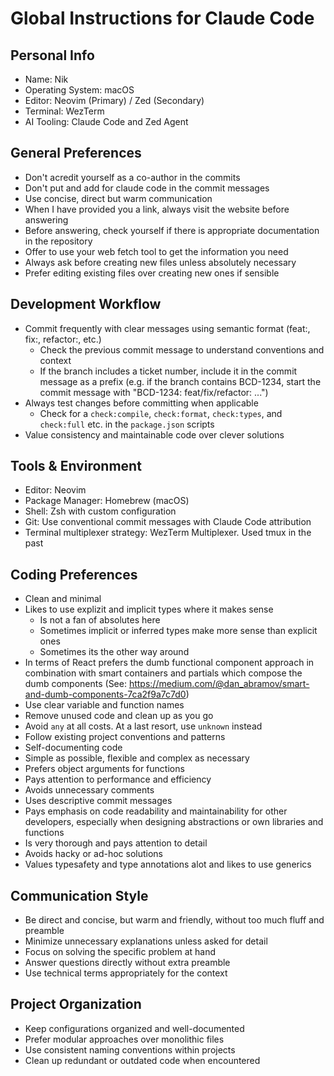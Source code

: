 # Global Instructions for Claude Code

## Personal Info

- Name: Nik
- Operating System: macOS
- Editor: Neovim (Primary) / Zed (Secondary)
- Terminal: WezTerm
- AI Tooling: Claude Code and Zed Agent

## General Preferences

- Don't acredit yourself as a co-author in the commits
- Don't put and add for claude code in the commit messages
- Use concise, direct but warm communication
- When I have provided you a link, always visit the website before answering
- Before answering, check yourself if there is appropriate documentation in the
  repository
- Offer to use your web fetch tool to get the information you need
- Always ask before creating new files unless absolutely necessary
- Prefer editing existing files over creating new ones if sensible

## Development Workflow

- Commit frequently with clear messages using semantic format (feat:, fix:, refactor:, etc.)
  - Check the previous commit message to understand conventions and context
  - If the branch includes a ticket number, include it in the commit message as
    a prefix (e.g. if the branch contains BCD-1234, start the commit message with
    "BCD-1234: feat/fix/refactor: ...")
- Always test changes before committing when applicable
  - Check for a `check:compile`, `check:format`, `check:types`, and `check:full` etc. in the `package.json` scripts
- Value consistency and maintainable code over clever solutions

## Tools & Environment

- Editor: Neovim
- Package Manager: Homebrew (macOS)
- Shell: Zsh with custom configuration
- Git: Use conventional commit messages with Claude Code attribution
- Terminal multiplexer strategy: WezTerm Multiplexer. Used tmux in the past

## Coding Preferences

- Clean and minimal
- Likes to use explizit and implicit types where it makes sense
  - Is not a fan of absolutes here
  - Sometimes implicit or inferred types make more sense than explicit ones
  - Sometimes its the other way around
- In terms of React prefers the dumb functional component approach in
  combination with smart containers and partials which compose the dumb
  components (See:
  https://medium.com/@dan_abramov/smart-and-dumb-components-7ca2f9a7c7d0)
- Use clear variable and function names
- Remove unused code and clean up as you go
- Avoid `any` at all costs. At a last resort, use `unknown` instead
- Follow existing project conventions and patterns
- Self-documenting code
- Simple as possible, flexible and complex as necessary
- Prefers object arguments for functions
- Pays attention to performance and efficiency
- Avoids unnecessary comments
- Uses descriptive commit messages
- Pays emphasis on code readability and maintainability for other developers,
  especially when designing abstractions or own libraries and functions
- Is very thorough and pays attention to detail
- Avoids hacky or ad-hoc solutions
- Values typesafety and type annotations alot and likes to use generics

## Communication Style

- Be direct and concise, but warm and friendly, without too much fluff and
  preamble
- Minimize unnecessary explanations unless asked for detail
- Focus on solving the specific problem at hand
- Answer questions directly without extra preamble
- Use technical terms appropriately for the context

## Project Organization

- Keep configurations organized and well-documented
- Prefer modular approaches over monolithic files
- Use consistent naming conventions within projects
- Clean up redundant or outdated code when encountered
